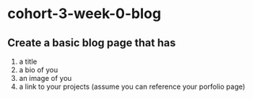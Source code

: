 # cohort-3-week-0-blog
## Create a basic blog page that has
1. a title
2. a bio of you
3. an image of you
4. a link to your projects (assume you can reference your porfolio page)
